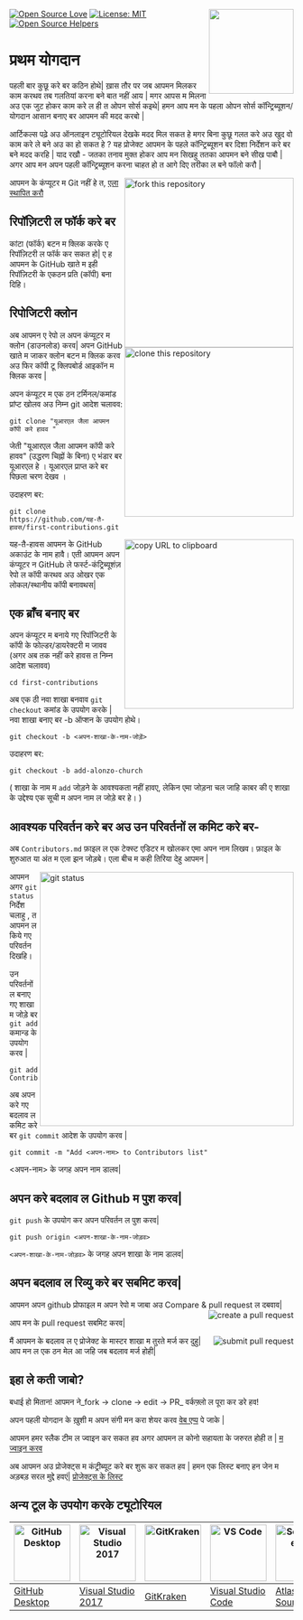 ﻿[![Open Source Love](https://badges.frapsoft.com/os/v1/open-source.svg?v=103)](https://github.com/ellerbrock/open-source-badges/)
[<img align="right" width="150" src="https://firstcontributions.github.io/assets/Readme/join-slack-team.png">](https://join.slack.com/t/firstcontributors/shared_invite/zt-vchl8cde-S0KstI_jyCcGEEj7rSTQiA)
[![License: MIT](https://img.shields.io/badge/License-MIT-green.svg)](https://opensource.org/licenses/MIT)
[![Open Source Helpers](https://www.codetriage.com/roshanjossey/first-contributions/badges/users.svg)](https://www.codetriage.com/roshanjossey/first-contributions)
# प्रथम योगदान

पहली बार कुछू  करे बर कठिन होथे| ख़ास तौर पर जब आपमन मिलकर काम करथव तब  गलतियां करना बने बात नहीं आय | मगर आपस म मिलना अउ एक जुट होकर काम करे ल ही त ओपन सोर्स कइथे| हमन आप मन के पहला ओपन सोर्स कॉन्ट्रिब्यूशन/योगदान आसान बनाए बर आपमन  की मदद करबो |

आर्टिकल्स पढ़े अउ ऑनलाइन ट्यूटोरियल देखके  मदद मिल सकत हे  मगर बिना कुछू गलत करे अउ खुद वो काम करे ले बने अउ का हो सकत हे ? यह प्रोजेक्ट आपमन के पहले कॉन्ट्रिब्यूशन बर दिशा निर्देशन करे बर बने मदद करहि  | याद रखौ  - जतका तनाव मुक्त होकर आप मन सिखहु ततका आपमन बने सीख पाबौ | अगर आप मन अपन पहली कॉन्ट्रिब्यूशन करना चाहत हो त आगे दिए तरीका ल बने  फॉलो करौ |

<img align="right" width="300" src="https://firstcontributions.github.io/assets/Readme/fork.png" alt="fork this repository" />

आपमन  के कंप्यूटर म  Git नहीं हे  त, [एला स्थापित करौ](https://help.github.com/articles/set-up-git/)

## रिपॉज़िटरी ल फॉर्क करे बर

कांटा (फॉर्क) बटन म क्लिक करके ए रिपॉज़िटरी ल फॉर्क कर सकत हो| ए ह आपमन के  GitHub खाते म  इही रिपॉज़िटरी के एकठन प्रति (कॉपी) बना दिहि।

## रिपोजिटरी क्लोन

<img align="right" width="300" src="https://firstcontributions.github.io/assets/Readme/clone.png" alt="clone this repository" />

अब आपमन  ए रेपो ल अपन कंप्यूटर म क्लोन (डाउनलोड) करव| अपन GitHub खाते म जाकर क्लोन बटन म क्लिक करव अउ फिर कॉपी टू क्लिपबोर्ड आइकॉन म क्लिक करव |

अपन कंप्यूटर म एक ठन टर्मिनल/कमांड प्रांप्ट खोलव अउ निम्न git आदेश चलावव:

```
git clone "यूआरएल जैला आपमन कॉपी करे हावव "
```

जेती "यूआरएल जैला आपमन कॉपी करे हावव" (उद्धरण चिह्नों के बिना) ए भंडार बर यूआरएल हे । यूआरएल प्राप्त करे बर पिछला चरण देखव ।

उदाहरण बर:

```
git clone https://github.com/यह-तै-हावस/first-contributions.git
```

<img align="right" width="300" src="https://firstcontributions.github.io/assets/Readme/copy-to-clipboard.png" alt="copy URL to clipboard" />

यह-तै-हावस आपमन के GitHub अकाउंट के नाम हावै। एती आपमन अपन कंप्यूटर न GitHub ले फर्स्ट-कंट्रिब्यूशंज़ रेपो ल कॉपी करथव अउ ओखर एक लोकल/स्थानीय कॉपी बनावथस|

## एक ब्राँच बनाए बर

अपन कंप्यूटर म बनाये गए रिपॉजिटरी के कॉपी के फोल्डर/डायरेक्टरी म जावव (अगर अब तक नहीं करे हावस त निम्न आदेश चलावव)

```
cd first-contributions
```

अब एक ठी नवा शाखा बनवाव `git checkout` कमांड के उपयोग करके |
नवा शाखा बनाए  बर -b ऑप्शन के उपयोग होथे।  

```
git checkout -b <अपन-शाखा-के-नाम-जोड़ें>
```

उदाहरण बर:

```
git checkout -b add-alonzo-church
```

( शाखा के नाम म `add` जोड़ने के आवश्यकता नहीं हावए, लेकिन एमा जोड़ना चल जाहि काबर की ए शाखा के उद्देश्य एक सूची म अपन नाम ल जोड़े बर हे। )

## आवश्यक परिवर्तन करे बर अउ उन परिवर्तनों ल कमिट करे बर-

अब `Contributors.md` फ़ाइल ल एक टेक्स्ट एडिटर म खोलकर एमा अपन नाम लिखव। फ़ाइल के शुरुआत या अंत म एला झन जोड़बे। एला बीच म कही तिरिया देहु आपमन | 

<img align="right" width="450" src="https://firstcontributions.github.io/assets/Readme/git-status.png" alt="git status" />


आपमन अगर `git status` निर्देश चलाहु , त आपमन ल किये गए परिवर्तन दिखहि।

उन परिवर्तनों ल बनाए गए शाखा म जोड़े बर `git add` कमान्ड के उपयोग करव |

```
git add Contributors.md
```

अब अपन करे गए बदलाव ल कमिट करे बर  `git commit` आदेश के उपयोग करव |

```
git commit -m "Add <अपन-नाम> to Contributors list"
```

<अपन-नाम> के जगह अपन नाम डालव|

## अपन करे बदलाव ल Github म पुश करव|

`git push` के उपयोग कर अपन परिवर्तन ल पुश करव|

```
git push origin <अपन-शाखा-के-नाम-जोड़व>
```

`<अपन-शाखा-के-नाम-जोड़व>` के जगह अपन शाखा के नाम डालव|

## अपन बदलाव ल रिव्यु करे बर सबमिट करव|

आपमन अपन github प्रोफाइल म अपन रेपो म जाबा अउ Compare & pull request ल दबवाव|
<img style="float: right;" src="https://firstcontributions.github.io/assets/Readme/compare-and-pull.png" alt="create a pull request" />

आप मन के pull request सबमिट करव|

<img style="float: right;" src="https://firstcontributions.github.io/assets/Readme/submit-pull-request.png" alt="submit pull request" />
मैं आपमन के बदलाव ल ए प्रोजेक्ट के मास्टर शाखा म तुरते मर्ज कर दुहु| आप मन ल एक ठन मेल आ जहि जब बदलाव मर्ज होही|

## इहा ले कती जाबो?

बधाई हो मितान! आपमन ने_fork -> clone -> edit -> PR_ वर्कफ़्लो ल पूरा कर डरे हव!

अपन पहली योगदान के ख़ुशी म अपन संगी मन करा शेयर करव [वेब एप्प](https://roshanjossey.github.io/first-contributions/#social-share) पे जाके | 

आपमन हमर स्लैक टीम ल ज्वाइन कर सकत हव अगर आपमन ल कोनो सहायता के जरुरत होही त | [म ज्वाइन करव](https://join.slack.com/t/firstcontributors/shared_invite/enQtMzE1MTYwNzI3ODQ0LTZiMDA2OGI2NTYyNjM1MTFiNTc4YTRhZTg4OWZjMzA0ZWZmY2UxYzVkMzI1ZmVmOWI4ODdkZWQwNTM2NDVmNjY)

अब आपमन अउ प्रोजेक्ट्स म कंट्रीब्यूट करे बर शुरू कर सकत हव | हमन एक लिस्ट बनाए हन जेन म अड़बड़ सरल मुद्दे हवएं| [प्रोजेक्ट्स के लिस्ट](https://roshanjossey.github.io/first-contributions/#project-list)

## अन्य टूल के उपयोग करके ट्यूटोरियल

|<a href="../github-desktop-tutorial.md"><img alt="GitHub Desktop" src="https://desktop.github.com/images/desktop-icon.svg" width="100"></a>|<a href="../github-windows-vs2017-tutorial.md"><img alt="Visual Studio 2017" src="https://upload.wikimedia.org/wikipedia/commons/c/cd/Visual_Studio_2017_Logo.svg" width="100"></a>|<a href="../gitkraken-tutorial.md"><img alt="GitKraken" src="/assets/gk-icon.png" width="100"></a>|<a href="../github-windows-vs-code-tutorial.md"><img alt="VS Code" src="https://upload.wikimedia.org/wikipedia/commons/2/2d/Visual_Studio_Code_1.18_icon.svg" width=100></a>|<a href="sourcetree-macos-tutorial.md"><img alt="Sourcetree App" src="https://wac-cdn.atlassian.com/dam/jcr:81b15cde-be2e-4f4a-8af7-9436f4a1b431/Sourcetree-icon-blue.svg" width=100></a>|
|---|---|---|---|---|
|[GitHub Desktop](../github-desktop-tutorial.md)|[Visual Studio 2017](../github-windows-vs2017-tutorial.md)|[GitKraken](../gitkraken-tutorial.md)|[Visual Studio Code](../github-windows-vs-code-tutorial.md)|[Atlassian Sourcetree](sourcetree-macos-tutorial.md)|

